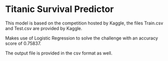 # Titanic Survival Predictor

This model is based on the competition hosted by Kaggle, the files Train.csv and Test.csv are provided by Kaggle. 

Makes use of Logistic Regression to solve the challenge with an accuracy score of 0.75837.

The output file is provided in the csv format as well. 
